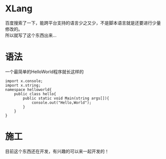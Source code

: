 # XLang
百度搜索了一下，能跨平台支持的语言少之又少，不是脚本语言就是还要进行少量修改的。     
所以就写了这个东西出来...     
# 语法
一个最简单的HelloWorld程序就长这样的
```
import x.console;
import x.string;
namespace helloworld{
	public class hello{
		public static void Main(string args[]){
			console.out("Hello,World");
		}
	}
}
```
# 施工
目前这个东西还在开发，有兴趣的可以来一起开发的！